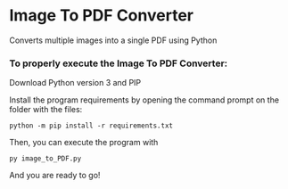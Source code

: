# Image To PDF Converter
Converts multiple images into a single PDF using Python

### To properly execute the Image To PDF Converter:

Download Python version 3 and PIP

Install the program requirements by opening the command prompt on the folder with the files:
```
python -m pip install -r requirements.txt
```
Then, you can execute the program with
```
py image_to_PDF.py
```
And you are ready to go! 

